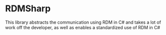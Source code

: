 # RDMSharp
This library abstracts the communication using RDM in C# and takes a lot of work off the developer, as well as enables a standardized use of RDM in C#
